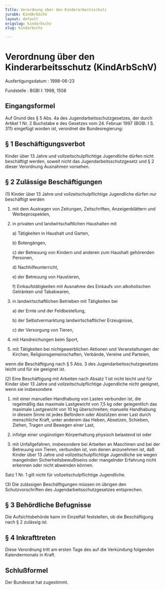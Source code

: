 ```yaml
---
Title: Verordnung über den Kinderarbeitsschutz
jurabk: KindArbSchV
layout: default
origslug: kindarbschv
slug: kindarbschv

---
```


# Verordnung über den Kinderarbeitsschutz (KindArbSchV)

Ausfertigungsdatum
:   1998-06-23

Fundstelle
:   BGBl I: 1998, 1508

## Eingangsformel

Auf Grund des § 5 Abs. 4a des Jugendarbeitsschutzgesetzes, der durch
Artikel 1 Nr. 2 Buchstabe e des Gesetzes vom 24. Februar 1997 (BGBl. I
S. 311) eingefügt worden ist, verordnet die Bundesregierung:

## § 1 Beschäftigungsverbot

Kinder über 13 Jahre und vollzeitschulpflichtige Jugendliche dürfen
nicht beschäftigt werden, soweit nicht das Jugendarbeitsschutzgesetz
und § 2 dieser Verordnung Ausnahmen vorsehen.

## § 2 Zulässige Beschäftigungen

(1) Kinder über 13 Jahre und vollzeitschulpflichtige Jugendliche
dürfen nur beschäftigt werden

1.  mit dem Austragen von Zeitungen, Zeitschriften, Anzeigenblättern und
    Werbeprospekten,


2.  in privaten und landwirtschaftlichen Haushalten mit

    a)  Tätigkeiten in Haushalt und Garten,


    b)  Botengängen,


    c)  der Betreuung von Kindern und anderen zum Haushalt gehörenden
        Personen,


    d)  Nachhilfeunterricht,


    e)  der Betreuung von Haustieren,


    f)  Einkaufstätigkeiten mit Ausnahme des Einkaufs von alkoholischen
        Getränken und Tabakwaren,





3.  in landwirtschaftlichen Betrieben mit Tätigkeiten bei

    a)  der Ernte und der Feldbestellung,


    b)  der Selbstvermarktung landwirtschaftlicher Erzeugnisse,


    c)  der Versorgung von Tieren,





4.  mit Handreichungen beim Sport,


5.  mit Tätigkeiten bei nichtgewerblichen Aktionen und Veranstaltungen der
    Kirchen, Religionsgemeinschaften, Verbände, Vereine und Parteien,



wenn die Beschäftigung nach § 5 Abs. 3 des Jugendarbeitsschutzgesetzes
leicht und für sie geeignet ist.

(2) Eine Beschäftigung mit Arbeiten nach Absatz 1 ist nicht leicht und
für Kinder über 13 Jahre und vollzeitschulpflichtige Jugendliche nicht
geeignet, wenn sie insbesondere

1.  mit einer manuellen Handhabung von Lasten verbunden ist, die
    regelmäßig das maximale Lastgewicht von 7,5 kg oder gelegentlich das
    maximale Lastgewicht von 10 kg überschreiten; manuelle Handhabung in
    diesem Sinne ist jedes Befördern oder Abstützen einer Last durch
    menschliche Kraft, unter anderem das Heben, Absetzen, Schieben,
    Ziehen, Tragen und Bewegen einer Last,


2.  infolge einer ungünstigen Körperhaltung physisch belastend ist oder


3.  mit Unfallgefahren, insbesondere bei Arbeiten an Maschinen und bei der
    Betreuung von Tieren, verbunden ist, von denen anzunehmen ist, daß
    Kinder über 13 Jahre und vollzeitschulpflichtige Jugendliche sie wegen
    mangelnden Sicherheitsbewußtseins oder mangelnder Erfahrung nicht
    erkennen oder nicht abwenden können.



Satz 1 Nr. 1 gilt nicht für vollzeitschulpflichtige Jugendliche.

(3) Die zulässigen Beschäftigungen müssen im übrigen den
Schutzvorschriften des Jugendarbeitsschutzgesetzes entsprechen.

## § 3 Behördliche Befugnisse

Die Aufsichtsbehörde kann im Einzelfall feststellen, ob die
Beschäftigung nach § 2 zulässig ist.

## § 4 Inkrafttreten

Diese Verordnung tritt am ersten Tage des auf die Verkündung folgenden
Kalendermonats in Kraft.

## Schlußformel

Der Bundesrat hat zugestimmt.

